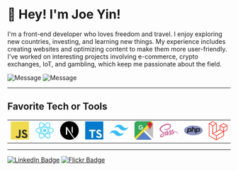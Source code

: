 # 👋 Hey! I'm Joe Yin!

I'm a front-end developer who loves freedom and travel. I enjoy exploring new countries, investing, and learning new things. My experience includes creating websites and optimizing content to make them more user-friendly. I've worked on interesting projects involving e-commerce, crypto exchanges, IoT, and gambling, which keep me passionate about the field.

![Message](https://img.shields.io/badge/I%20%E2%9D%A4%20-OpenSource-%23ff0055)
![Message](https://img.shields.io/badge/I%20%E2%9D%A4%20-javascript-blue?logo=javascript)

---

## Favorite Tech or Tools
<table>
  <tr>
    <td align="center" width="96">
      <img alt="javscript" src="./img/javascript.svg" />
    </td>
    <td align="center" width="96">
      <img alt="React" src="./img/react.svg" />
    </td>
    <td align="center" width="96">
      <img alt="Next.JS" src="./img/nextjs.png" />
    </td>
    <td align="center" width="96">
      <img alt="Typescript" src="./img/typescript.svg" />
    </td>
    <td align="center" width="96">
      <img alt="tailwind" src="./img/tailwind.png" />
    </td>
    <td align="center" width="96">
      <img alt="GoogleMap" src="./img/googlemap.png" />
    </td>
    <td align="center" width="96">
      <img alt="SASS" src="./img/sass.svg" />
    </td>
    <td align="center" width="96">
      <img alt="PHP" src="./img/php.svg" />
    </td>
    <td align="center" width="96">
      <img alt="Laravel" src="./img/laravel.svg" />
    </td>
  </tr>
</table>

---

[![LinkedIn Badge](https://img.shields.io/badge/LINKEDIN-0183BF?style=for-the-badge&logo=linkedin)](https://www.linkedin.com/in/chiweiyin/)
[![Flickr Badge](https://img.shields.io/badge/FLICKR-2C689E?style=for-the-badge&logo=flickr)](https://www.flickr.com/s60621tw)
